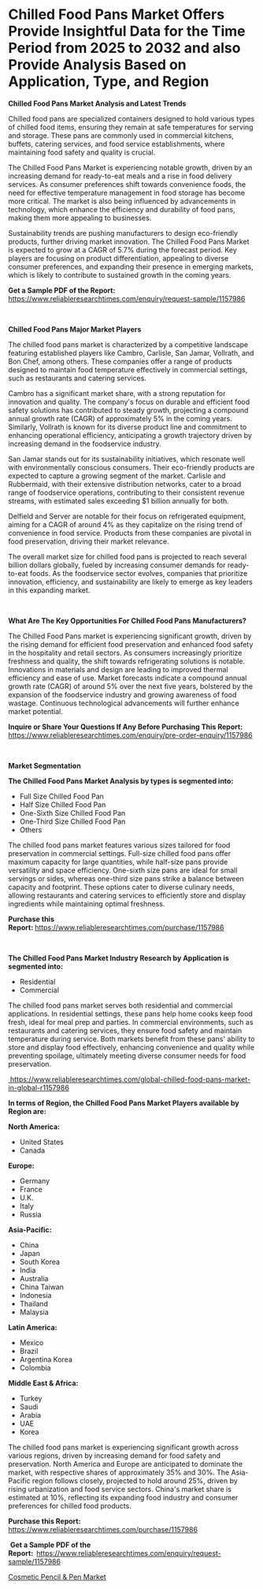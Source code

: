 <p><h1>Chilled Food Pans Market Offers Provide Insightful Data for the Time Period from 2025 to 2032 and also Provide Analysis Based on Application, Type, and Region</h1></p><p><strong>Chilled Food Pans Market Analysis and Latest Trends</strong></p>
<p><p>Chilled food pans are specialized containers designed to hold various types of chilled food items, ensuring they remain at safe temperatures for serving and storage. These pans are commonly used in commercial kitchens, buffets, catering services, and food service establishments, where maintaining food safety and quality is crucial.</p><p>The Chilled Food Pans Market is experiencing notable growth, driven by an increasing demand for ready-to-eat meals and a rise in food delivery services. As consumer preferences shift towards convenience foods, the need for effective temperature management in food storage has become more critical. The market is also being influenced by advancements in technology, which enhance the efficiency and durability of food pans, making them more appealing to businesses.</p><p>Sustainability trends are pushing manufacturers to design eco-friendly products, further driving market innovation. The Chilled Food Pans Market is expected to grow at a CAGR of 5.7% during the forecast period. Key players are focusing on product differentiation, appealing to diverse consumer preferences, and expanding their presence in emerging markets, which is likely to contribute to sustained growth in the coming years.</p></p>
<p><strong>Get a Sample PDF of the Report:&nbsp;</strong> <a href="https://www.reliableresearchtimes.com/enquiry/request-sample/1157986?utm_campaign=2105&utm_medium=2&utm_source=Github&utm_content=ia&utm_term=09022025&utm_id=chilled-food-pans">https://www.reliableresearchtimes.com/enquiry/request-sample/1157986</a></p>
<p>&nbsp;</p>
<p><strong>Chilled Food Pans Major Market Players</strong></p>
<p><p>The chilled food pans market is characterized by a competitive landscape featuring established players like Cambro, Carlisle, San Jamar, Vollrath, and Bon Chef, among others. These companies offer a range of products designed to maintain food temperature effectively in commercial settings, such as restaurants and catering services.</p><p>Cambro has a significant market share, with a strong reputation for innovation and quality. The company's focus on durable and efficient food safety solutions has contributed to steady growth, projecting a compound annual growth rate (CAGR) of approximately 5% in the coming years. Similarly, Vollrath is known for its diverse product line and commitment to enhancing operational efficiency, anticipating a growth trajectory driven by increasing demand in the foodservice industry.</p><p>San Jamar stands out for its sustainability initiatives, which resonate well with environmentally conscious consumers. Their eco-friendly products are expected to capture a growing segment of the market. Carlisle and Rubbermaid, with their extensive distribution networks, cater to a broad range of foodservice operations, contributing to their consistent revenue streams, with estimated sales exceeding $1 billion annually for both.</p><p>Delfield and Server are notable for their focus on refrigerated equipment, aiming for a CAGR of around 4% as they capitalize on the rising trend of convenience in food service. Products from these companies are pivotal in food preservation, driving their market relevance.</p><p>The overall market size for chilled food pans is projected to reach several billion dollars globally, fueled by increasing consumer demands for ready-to-eat foods. As the foodservice sector evolves, companies that prioritize innovation, efficiency, and sustainability are likely to emerge as key leaders in this expanding market.</p></p>
<p>&nbsp;</p>
<p><strong>What Are The Key Opportunities For Chilled Food Pans Manufacturers?</strong></p>
<p><p>The Chilled Food Pans market is experiencing significant growth, driven by the rising demand for efficient food preservation and enhanced food safety in the hospitality and retail sectors. As consumers increasingly prioritize freshness and quality, the shift towards refrigerating solutions is notable. Innovations in materials and design are leading to improved thermal efficiency and ease of use. Market forecasts indicate a compound annual growth rate (CAGR) of around 5% over the next five years, bolstered by the expansion of the foodservice industry and growing awareness of food wastage. Continuous technological advancements will further enhance market potential.</p></p>
<p><strong>Inquire or Share Your Questions If Any Before Purchasing This Report:</strong> <a href="https://www.reliableresearchtimes.com/enquiry/pre-order-enquiry/1157986?utm_campaign=2105&utm_medium=2&utm_source=Github&utm_content=ia&utm_term=09022025&utm_id=chilled-food-pans">https://www.reliableresearchtimes.com/enquiry/pre-order-enquiry/1157986</a></p>
<p>&nbsp;</p>
<p><strong>Market Segmentation</strong></p>
<p><strong>The Chilled Food Pans Market Analysis by types is segmented into:</strong></p>
<p><ul><li>Full Size Chilled Food Pan</li><li>Half Size Chilled Food Pan</li><li>One-Sixth Size Chilled Food Pan</li><li>One-Third Size Chilled Food Pan</li><li>Others</li></ul></p>
<p><p>The chilled food pans market features various sizes tailored for food preservation in commercial settings. Full-size chilled food pans offer maximum capacity for large quantities, while half-size pans provide versatility and space efficiency. One-sixth size pans are ideal for small servings or sides, whereas one-third size pans strike a balance between capacity and footprint. These options cater to diverse culinary needs, allowing restaurants and catering services to efficiently store and display ingredients while maintaining optimal freshness.</p></p>
<p><strong>Purchase this Report:&nbsp;</strong><a href="https://www.reliableresearchtimes.com/purchase/1157986?utm_campaign=2105&utm_medium=2&utm_source=Github&utm_content=ia&utm_term=09022025&utm_id=chilled-food-pans">https://www.reliableresearchtimes.com/purchase/1157986</a></p>
<p>&nbsp;</p>
<p><strong>The Chilled Food Pans Market Industry Research by Application is segmented into:</strong></p>
<p><ul><li>Residential</li><li>Commercial</li></ul></p>
<p><p>The chilled food pans market serves both residential and commercial applications. In residential settings, these pans help home cooks keep food fresh, ideal for meal prep and parties. In commercial environments, such as restaurants and catering services, they ensure food safety and maintain temperature during service. Both markets benefit from these pans' ability to store and display food effectively, enhancing convenience and quality while preventing spoilage, ultimately meeting diverse consumer needs for food preservation.</p></p>
<p><a href="https://www.reliableresearchtimes.com/global-chilled-food-pans-market-in-global-r1157986?utm_campaign=2105&utm_medium=2&utm_source=Github&utm_content=ia&utm_term=09022025&utm_id=chilled-food-pans">&nbsp;https://www.reliableresearchtimes.com/global-chilled-food-pans-market-in-global-r1157986</a></p>
<p><strong>In terms of Region, the Chilled Food Pans Market Players available by Region are:</strong></p>
<p>
    <p> <strong> North America: </strong>
        <ul>
            <li>United States</li>
            <li>Canada</li>
        </ul>
        </p> 
    <p> <strong> Europe: </strong>
        <ul>
            <li>Germany</li>
            <li>France</li>
            <li>U.K.</li>
            <li>Italy</li>
            <li>Russia</li>
        </ul>
        </p> 
    <p> <strong> Asia-Pacific: </strong>
        <ul>
            <li>China</li>
            <li>Japan</li>
            <li>South Korea</li>
            <li>India</li>
            <li>Australia</li>
            <li>China Taiwan</li>
            <li>Indonesia</li>
            <li>Thailand</li>
            <li>Malaysia</li>
        </ul>
        </p> 
    <p> <strong> Latin America: </strong>
        <ul>
            <li>Mexico</li>
            <li>Brazil</li>
            <li>Argentina Korea</li>
            <li>Colombia</li>
        </ul>
        </p> 
    <p> <strong> Middle East & Africa: </strong>
        <ul>
            <li>Turkey</li>
            <li>Saudi</li>
            <li>Arabia</li>
            <li>UAE</li>
            <li>Korea</li>
        </ul>
    </p>
    </p>
<p><p>The chilled food pans market is experiencing significant growth across various regions, driven by increasing demand for food safety and preservation. North America and Europe are anticipated to dominate the market, with respective shares of approximately 35% and 30%. The Asia-Pacific region follows closely, projected to hold around 25%, driven by rising urbanization and food service sectors. China's market share is estimated at 10%, reflecting its expanding food industry and consumer preferences for chilled food products.</p></p>
<p><strong>Purchase this Report: </strong><a href="https://www.reliableresearchtimes.com/purchase/1157986?utm_campaign=2105&utm_medium=2&utm_source=Github&utm_content=ia&utm_term=09022025&utm_id=chilled-food-pans">https://www.reliableresearchtimes.com/purchase/1157986</a></p>
<p>&nbsp;<strong>Get a Sample PDF of the Report:&nbsp;&nbsp;</strong><a href="https://www.reliableresearchtimes.com/enquiry/request-sample/1157986?utm_campaign=2105&utm_medium=2&utm_source=Github&utm_content=ia&utm_term=09022025&utm_id=chilled-food-pans">https://www.reliableresearchtimes.com/enquiry/request-sample/1157986</a></p>
<p><strong></strong></p>
<p><p><a href="https://github.com/MariaWashington76/Market-Research-Report-List-1/blob/main/cosmetic-pencil-pen-market.md?utm_campaign=2105&utm_medium=2&utm_source=Github&utm_content=ia&utm_term=09022025&utm_id=chilled-food-pans">Cosmetic Pencil & Pen Market</a></p></p>